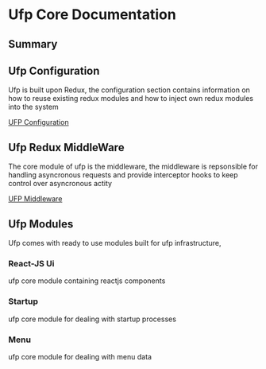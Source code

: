 # Ufp Core Documentation

## Summary


## Ufp Configuration

Ufp is built upon Redux, the configuration section contains information on how to reuse existing
redux modules and how to inject own redux modules into the system

[UFP Configuration](ufp-configuration.md)

## Ufp Redux MiddleWare

The core module of ufp is the middleware, the middleware is repsonsible for handling asyncronous requests and
provide interceptor hooks to keep control over asyncronous actity

[UFP Middleware](ufp-middleware.md)

## Ufp Modules

Ufp comes with ready to use modules built for ufp infrastructure, 

### React-JS Ui

ufp core module containing reactjs components

### Startup

ufp core module for dealing with startup processes

### Menu

ufp core module for dealing with menu data


